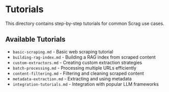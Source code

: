 # Tutorials

This directory contains step-by-step tutorials for common Scrag use cases.

## Available Tutorials

- `basic-scraping.md` - Basic web scraping tutorial
- `building-rag-index.md` - Building a RAG index from scraped content
- `custom-extractors.md` - Creating custom extraction strategies
- `batch-processing.md` - Processing multiple URLs efficiently
- `content-filtering.md` - Filtering and cleaning scraped content
- `metadata-extraction.md` - Extracting and using metadata
- `integration-tutorials.md` - Integration with popular LLM frameworks